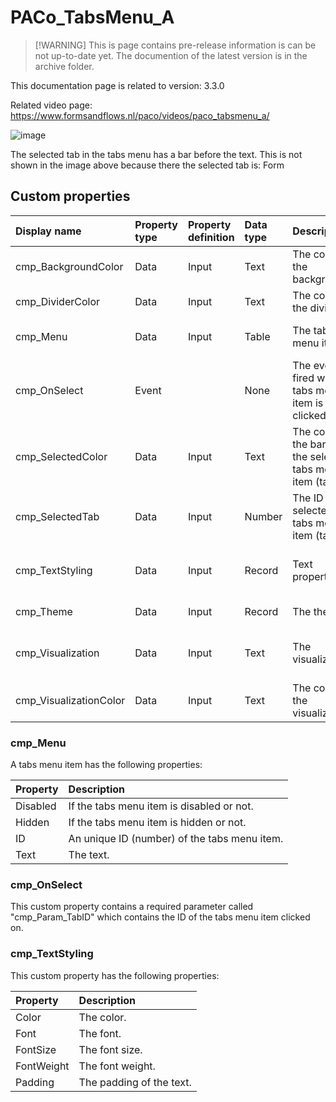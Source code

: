 # PACo_TabsMenu_A

>  [!WARNING]
> This is page contains pre-release information is can be not up-to-date yet. The documention of the latest version is in the archive folder.

This documentation page is related to version: 3.3.0

Related video page: https://www.formsandflows.nl/paco/videos/paco_tabsmenu_a/

![image](https://github.com/formsandflows/PACo/assets/35654198/2f72dddb-c030-42cd-b78e-2d1a1779b0dd)

The selected tab in the tabs menu has a bar before the text. This is not shown in the image above because there the selected tab is: Form

## Custom properties

| Display name | Property type | Property definition | Data type | Description | Memo
| :--- | :--- | :--- | :--- | :--- | :--- |
| cmp_BackgroundColor | Data | Input | Text | The color of the background. | |
| cmp_DividerColor | Data | Input | Text | The color of the divider. | |
| cmp_Menu | Data | Input | Table | The tabs menu items. | See the documention about cmp_Menu below. |
| cmp_OnSelect | Event | | None | The event fired when a tabs menu item is clicked on. | See the documention about cmp_OnSelect below. |
| cmp_SelectedColor | Data | Input | Text | The color of the bar of the selected tabs menu item (tab). | |
| cmp_SelectedTab | Data | Input | Number | The ID of the selected tabs menu item (tab). | |
| cmp_TextStyling | Data | Input | Record | Text properties. | See the documention about cmp_TextStyling below. |
| cmp_Theme | Data | Input | Record | The theme. | See the documention on theming. |
| cmp_Visualization | Data | Input | Text | The visualization. | See the documention of PACo canvas component PACo_Visualization_A. |
| cmp_VisualizationColor | Data | Input | Text | The color of the visualization. | |

### cmp_Menu
A tabs menu item has the following properties:

| Property | Description |
| :--- | :--- |
| Disabled | If the tabs menu item is disabled or not. |
| Hidden | If the tabs menu item is hidden or not. |
| ID | An unique ID (number) of the tabs menu item. |
| Text | The text. |

### cmp_OnSelect
This custom property contains a required parameter called "cmp_Param_TabID" which contains the ID of the tabs menu item clicked on.

### cmp_TextStyling
This custom property has the following properties:

| Property | Description |
| :--- | :--- |
| Color | The color. |
| Font | The font. |
| FontSize | The font size. |
| FontWeight | The font weight. |
| Padding | The padding of the text. |
